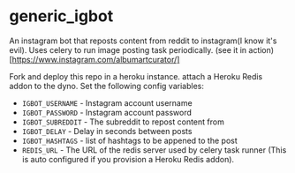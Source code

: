 # generic_igbot

An instagram bot that reposts content from reddit to instagram(I know it's evil). Uses celery to run image posting task periodically. (see it in action)[https://www.instagram.com/albumartcurator/]

Fork and deploy this repo in a heroku instance. attach a Heroku Redis addon to the dyno. Set the following config variables:

* `IGBOT_USERNAME` - Instagram account username
* `IGBOT_PASSWORD` - Instagram account password
* `IGBOT_SUBREDDIT` - The subreddit to repost content from
* `IGBOT_DELAY` - Delay in seconds between posts
* `IGBOT_HASHTAGS` - list of hashtags to be appened to the post
* `REDIS_URL` - The URL of the redis server used by celery task runner (This is auto configured if you provision a Heroku Redis addon).
